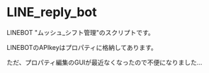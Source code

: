 # LINE_reply_bot
LINEBOT "ムッシュ_シフト管理"のスクリプトです。

LINEBOTのAPIkeyはプロパティに格納してあります。

ただ、プロパティ編集のGUIが最近なくなったので不便になりました…